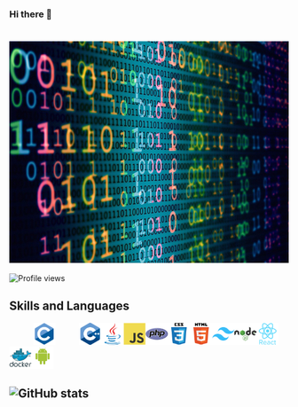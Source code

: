 ### Hi there 👋




<h1 align= "center">
   <img src="https://github.com/hasitha1998/hasitha1998/blob/main/code.jpg" width = "750px" height = "400px" align = "center"/>
</h1>


![Profile views](https://gpvc.arturio.dev/hasitha1998) 

## <h2>Skills and Languages</h2>

<div style="display: flex; flex-wrap: wrap;">
  <div style="width: 25%; text-align: center;">
    <img src="https://raw.githubusercontent.com/devicons/devicon/master/icons/c/c-original.svg" alt="c" width="40" height="40"/>
    <div class="skill-bar c"></div>
  </div>
  <div class="skill">
    <img src="https://raw.githubusercontent.com/devicons/devicon/master/icons/cplusplus/cplusplus-original.svg" alt="cplusplus" width="40" height="40"/>
    <div class="skill-bar cpp"></div>
  </div>
  <div class="skill">
    <img src="https://raw.githubusercontent.com/devicons/devicon/master/icons/java/java-original.svg" alt="java" width="40" height="40"/>
    <div class="skill-bar java"></div>
  </div>
  <div class="skill">
    <img src="https://raw.githubusercontent.com/devicons/devicon/master/icons/javascript/javascript-original.svg" alt="javascript" width="40" height="40"/>
    <div class="skill-bar javascript"></div>
  </div>
  <div class="skill">
    <img src="https://raw.githubusercontent.com/devicons/devicon/master/icons/php/php-original.svg" alt="php" width="40" height="40"/>
    <div class="skill-bar php"></div>
  </div>
  <div class="skill">
    <img src="https://raw.githubusercontent.com/devicons/devicon/master/icons/css3/css3-original-wordmark.svg" alt="css3" width="40" height="40"/>
    <div class="skill-bar css"></div>
  </div>
  <div class="skill">
    <img src="https://raw.githubusercontent.com/devicons/devicon/master/icons/html5/html5-original-wordmark.svg" alt="html5" width="40" height="40"/>
    <div class="skill-bar html"></div>
  </div>
  <div class="skill">
    <img src="https://raw.githubusercontent.com/devicons/devicon/master/icons/tailwindcss/tailwindcss-plain.svg" alt="tailwindcss" width="40" height="40"/>
    <div class="skill-bar tailwindcss"></div>
  </div>
  <div class="skill">
    <img src="https://raw.githubusercontent.com/devicons/devicon/master/icons/nodejs/nodejs-original-wordmark.svg" alt="nodejs" width="40" height="40"/>
    <div class="skill-bar nodejs"></div>
  </div>
  <div class="skill">
    <img src="https://raw.githubusercontent.com/devicons/devicon/master/icons/react/react-original-wordmark.svg" alt="react" width="40" height="40"/>
    <div class="skill-bar react"></div>
  </div>
  <div class="skill">
    <img src="https://raw.githubusercontent.com/devicons/devicon/master/icons/docker/docker-original-wordmark.svg" alt="docker" width="40" height="40"/>
    <div class="skill-bar docker"></div>
  </div>
  <div class="skill">
    <img src="https://raw.githubusercontent.com/devicons/devicon/master/icons/android/android-original-wordmark.svg" alt="android" width="40" height="40"/>
    <div class="skill-bar android"></div>
  </div>
</div>


## ![GitHub stats](https://github-readme-stats.vercel.app/api?username=hasitha1998&show_icons=true)  

